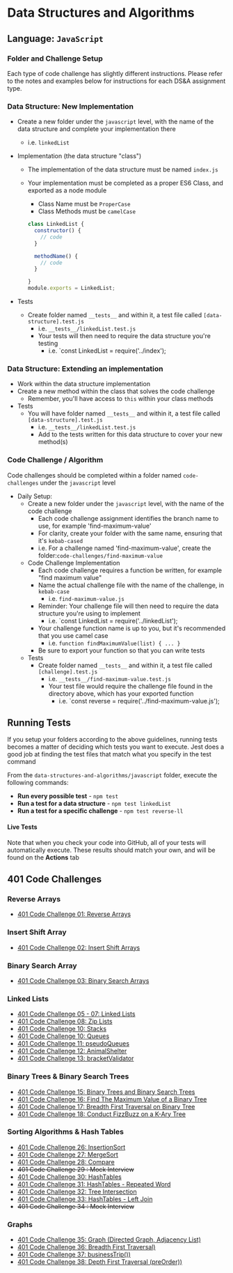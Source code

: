 # Data Structures and Algorithms

## Language: `JavaScript`

### Folder and Challenge Setup

Each type of code challenge has slightly different instructions. Please refer to the notes and examples below for instructions for each DS&A assignment type.

### Data Structure: New Implementation

- Create a new folder under the `javascript` level, with the name of the data structure and complete your implementation there
  - i.e. `linkedList`
- Implementation (the data structure "class")
  - The implementation of the data structure must be named `index.js`
  - Your implementation must be completed as a proper ES6 Class, and exported as a node module
    - Class Name must be `ProperCase`
    - Class Methods must be `camelCase`

    ```javascript
    class LinkedList {
      constructor() {
        // code
      }

      methodName() {
        // code
      }

    }
    module.exports = LinkedList;
    ```

- Tests
  - Create folder named `__tests__` and within it, a test file called `[data-structure].test.js`
    - i.e. `__tests__/linkedList.test.js`
    - Your tests will then need to require the data structure you're testing
      - i.e. `const LinkedList = require('../index');

### Data Structure: Extending an implementation

- Work within the data structure implementation
- Create a new method within the class that solves the code challenge
  - Remember, you'll have access to `this` within your class methods
- Tests
  - You will have folder named `__tests__` and within it, a test file called `[data-structure].test.js`
    - i.e. `__tests__/linkedList.test.js`
    - Add to the tests written for this data structure to cover your new method(s)

### Code Challenge / Algorithm

Code challenges should be completed within a folder named `code-challenges` under the `javascript` level

- Daily Setup:
  - Create a new folder under the `javascript` level, with the name of the code challenge
    - Each code challenge assignment identifies the branch name to use, for example 'find-maximum-value'
    - For clarity, create your folder with the same name, ensuring that it's `kebab-cased`
    - i.e. For a challenge named 'find-maximum-value', create the folder:`code-challenges/find-maximum-value`
  - Code Challenge Implementation
    - Each code challenge requires a function be written, for example "find maximum value"
    - Name the actual challenge file with the name of the challenge, in `kebab-case`
      - i.e. `find-maximum-value.js`
    - Reminder: Your challenge file will then need to require the data structure you're using to implement
      - i.e. `const LinkedList = require('../linkedList');
    - Your challenge function name is up to you, but it's recommended that you use camel case
      - i.e. `function findMaximumValue(list) { ... }`
    - Be sure to export your function so that you can write tests
  - Tests
    - Create folder named `__tests__` and within it, a test file called `[challenge].test.js`
      - i.e. `__tests__/find-maximum-value.test.js`
      - Your test file would require the challenge file found in the directory above, which has your exported function
        - i.e. `const reverse = require('../find-maximum-value.js');

## Running Tests

If you setup your folders according to the above guidelines, running tests becomes a matter of deciding which tests you want to execute.  Jest does a good job at finding the test files that match what you specify in the test command

From the `data-structures-and-algorithms/javascript` folder, execute the following commands:

- **Run every possible test** - `npm test`
- **Run a test for a data structure** - `npm test linkedList`
- **Run a test for a specific challenge** - `npm test reverse-ll`

#### Live Tests

Note that when you check your code into GitHub, all of your tests will automatically execute. These results should match your own, and will be found on the  **Actions** tab

## 401 Code Challenges

### Reverse Arrays
- [401 Code Challenge 01: Reverse Arrays](./reverseArrays/README.md)

### Insert Shift Array
- [401 Code Challenge 02: Insert Shift Arrays](./array-insert-shift/README.md)

### Binary Search Array
- [401 Code Challenge 03: Binary Search Arrays](./array-binary-search/README.md)

### Linked Lists
- [401 Code Challenge 05 - 07: Linked Lists](./401-code-challenges/linkedList/index.js)
- [401 Code Challenge 08: Zip Lists](./401-code-challenges/linkedList/zipLists.js)
- [401 Code Challenge 10: Stacks](./401-code-challenges/linkedList/stacks.js)
- [401 Code Challenge 10: Queues](./401-code-challenges/linkedList/queues.js)
- [401 Code Challenge 11: pseudoQueues](./401-code-challenges/linkedList/pseudoQueue.js)
- [401 Code Challenge 12: AnimalShelter](./401-code-challenges/linkedList/AnimalShelter.js)
- [401 Code Challenge 13: bracketValidator](./401-code-challenges/linkedList/bracketValidator.js)

### Binary Trees & Binary Search Trees
- [401 Code Challenge 15: Binary Trees and Binary Search Trees](./401-code-challenges/trees/binaryTree.js)
- [401 Code Challenge 16: Find The Maximum Value of a Binary Tree](./401-code-challenges/trees/binaryTree.js)
- [401 Code Challenge 17: Breadth First Traversal on Binary Tree](./401-code-challenges/trees/breadthFirst.js)
- [401 Code Challenge 18: Conduct FizzBuzz on a K-Ary Tree](./401-code-challenges/trees/kAryTree.js)

### Sorting Algorithms & Hash Tables
- [401 Code Challenge 26: InsertionSort](./401-code-challenges/sorting/insertion/insertion.js)
- [401 Code Challenge 27: MergeSort](./401-code-challenges/sorting/merge/merge.js)
- [401 Code Challenge 28: Compare](./401-code-challenges/sorting/comparisons/sort.js)
- ~~401 Code Challenge 29 : Mock Interview~~
- [401 Code Challenge 30: HashTables](./401-code-challenges/hash-tables/hashTable.js)
- [401 Code Challenge 31: HashTables - Repeated Word](./401-code-challenges/hash-tables/repeatedWord/repeatedWord.js)
- [401 Code Challenge 32: Tree Intersection](./401-code-challenges/treeIntersection/tree-intersection.js)
- [401 Code Challenge 33: HashTables - Left Join](./401-code-challenges/leftJoin/leftJoin.js)
- ~~401 Code Challenge 34 : Mock Interview~~

### Graphs
- [401 Code Challenge 35: Graph (Directed Graph, Adjacency List)](./401-code-challenges/graph/graph.js)
- [401 Code Challenge 36: Breadth First Traversal)](./401-code-challenges/graph/graph.js)
- [401 Code Challenge 37: businessTrip())](./401-code-challenges/graph/businessTrip/businessTrip.js)
- [401 Code Challenge 38: Depth First Traversal (preOrder))](./401-code-challenges/graph/graph.js)